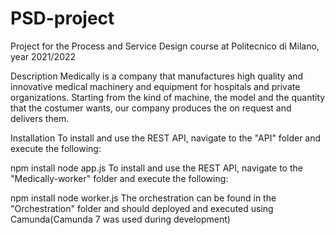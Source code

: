 # PSD-project
Project for the Process and Service Design course at Politecnico di Milano, year 2021/2022

Description
Medically is a company that manufactures high quality and innovative medical machinery and equipment for hospitals and private organizations. Starting from the kind of machine, the model and the quantity that the costumer wants, our company produces the on request and delivers them.

Installation
To install and use the REST API, navigate to the "API" folder and execute the following:

npm install
node app.js
To install and use the REST API, navigate to the "Medically-worker" folder and execute the following:

npm install
node worker.js
The orchestration can be found in the "Orchestration" folder and should deployed and executed using Camunda(Camunda 7 was used during development)
